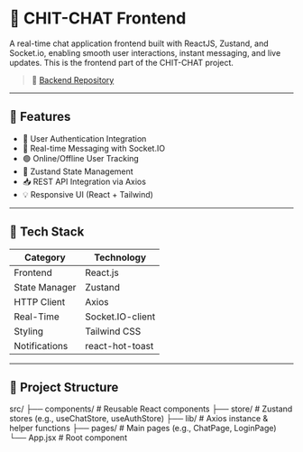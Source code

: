 # 💬 CHIT-CHAT Frontend

A real-time chat application frontend built with ReactJS, Zustand, and Socket.io, enabling smooth user interactions, instant messaging, and live updates. This is the frontend part of the CHIT-CHAT project.

> 🔗 [Backend Repository]((https://github.com/Anubhav0905/CHIT-CHAT-Backend)) 

---

## 🚀 Features

- 🔐 User Authentication Integration
- 📜 Real-time Messaging with Socket.IO
- 🟢 Online/Offline User Tracking
- 📂 Zustand State Management
- 📥 REST API Integration via Axios
- 💡 Responsive UI (React + Tailwind)

---

## 🧱 Tech Stack

| Category      | Technology               |
|---------------|---------------------------|
| Frontend      | React.js                  |
| State Manager | Zustand                   |
| HTTP Client   | Axios                     |
| Real-Time     | Socket.IO-client          |
| Styling       | Tailwind CSS              |
| Notifications | react-hot-toast           |

---

## 📁 Project Structure

src/
├── components/ # Reusable React components
├── store/ # Zustand stores (e.g., useChatStore, useAuthStore)
├── lib/ # Axios instance & helper functions
├── pages/ # Main pages (e.g., ChatPage, LoginPage)
└── App.jsx # Root component
 
 
